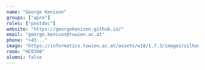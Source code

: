 ```yaml
---
name: "George Kenison"
groups: ["apre"]
roles: ["postdoc"]
website: "https://georgekenison.github.io/"
email: "george.kenison@tuwien.ac.at"
phone: "+43..."
image: "https://informatics.tuwien.ac.at/assets/w18/1.7.3/images/silhouette.svg"
room: "HC0300"
alumni: false
---
```


<!--
Your custom content goes here.
-->